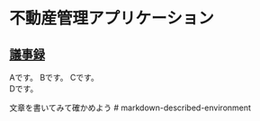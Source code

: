 # 不動産管理アプリケーション

## [議事録](00_議事録/template.md)


Aです。
Bです。
Cです。   
Dです。

文章を書いてみて確かめよう
#   m a r k d o w n - d e s c r i b e d - e n v i r o n m e n t  
 